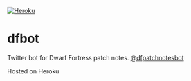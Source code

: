 [![Heroku](http://heroku-badge.herokuapp.com/?app=dfpatchnotesbot)](https://twitter.com/dfpatchnotesbot)

# dfbot
Twitter bot for Dwarf Fortress patch notes. [@dfpatchnotesbot](https://twitter.com/dfpatchnotesbot)

Hosted on Heroku
